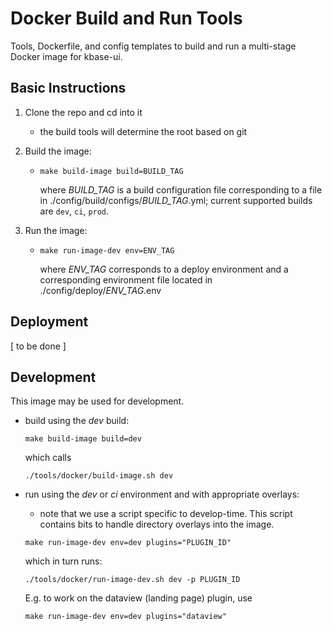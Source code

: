# Docker Build and Run Tools

Tools, Dockerfile, and config templates to build and run a multi-stage Docker image for kbase-ui.

## Basic Instructions

1. Clone the repo and cd into it
    - the build tools will determine the root based on git

2. Build the image:
    - ```make build-image build=BUILD_TAG```

        where *BUILD_TAG* is a build configuration file corresponding to a file in ./config/build/configs/*BUILD_TAG*.yml;
        current supported builds are ```dev```, ```ci```, ```prod```.

3. Run the image:
    - ```make run-image-dev env=ENV_TAG```

        where *ENV_TAG* corresponds to a deploy environment and a corresponding environment file
        located in ./config/deploy/*ENV_TAG*.env

## Deployment

[ to be done ]

## Development

This image may be used for development. 

- build using the *dev* build:

    ```make build-image build=dev```

    which calls

    ```./tools/docker/build-image.sh dev```


- run using the *dev* or *ci* environment and with appropriate overlays:

    - note that we use a script specific to develop-time. This script contains bits to handle directory overlays into the image.

    ```make run-image-dev env=dev plugins="PLUGIN_ID"```

    which in turn runs:

    ```./tools/docker/run-image-dev.sh dev -p PLUGIN_ID```

    E.g. to work on the dataview (landing page) plugin, use 
    
    ```make run-image-dev env=dev plugins="dataview"```

